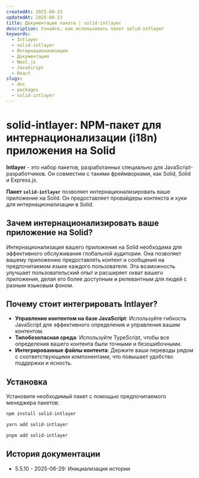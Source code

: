 ```yaml
---
createdAt: 2025-08-23
updatedAt: 2025-08-23
title: Документация пакета | solid-intlayer
description: Узнайте, как использовать пакет solid-intlayer
keywords:
  - Intlayer
  - solid-intlayer
  - Интернационализация
  - Документация
  - Next.js
  - JavaScript
  - React
slugs:
  - doc
  - packages
  - solid-intlayer
---
```


# solid-intlayer: NPM-пакет для интернационализации (i18n) приложения на Solid

**Intlayer** - это набор пакетов, разработанных специально для JavaScript-разработчиков. Он совместим с такими фреймворками, как Solid, Solid и Express.js.

**Пакет `solid-intlayer`** позволяет интернационализировать ваше приложение на Solid. Он предоставляет провайдеры контекста и хуки для интернационализации в Solid.

## Зачем интернационализировать ваше приложение на Solid?

Интернационализация вашего приложения на Solid необходима для эффективного обслуживания глобальной аудитории. Она позволяет вашему приложению предоставлять контент и сообщения на предпочитаемом языке каждого пользователя. Эта возможность улучшает пользовательский опыт и расширяет охват вашего приложения, делая его более доступным и релевантным для людей с разным языковым фоном.

## Почему стоит интегрировать Intlayer?

- **Управление контентом на базе JavaScript**: Используйте гибкость JavaScript для эффективного определения и управления вашим контентом.
- **Типобезопасная среда**: Используйте TypeScript, чтобы все определения вашего контента были точными и безошибочными.
- **Интегрированные файлы контента**: Держите ваши переводы рядом с соответствующими компонентами, что повышает удобство поддержки и ясность.

## Установка

Установите необходимый пакет с помощью предпочитаемого менеджера пакетов:

```bash packageManager="npm"
npm install solid-intlayer
```

```bash packageManager="yarn"
yarn add solid-intlayer
```

```bash packageManager="pnpm"
pnpm add solid-intlayer
```

## История документации

- 5.5.10 - 2025-06-29: Инициализация истории
